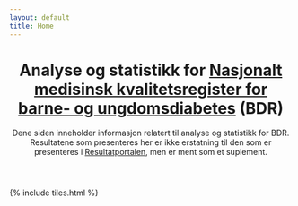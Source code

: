 ```yaml
---
layout: default
title: Home
---
```


<header> <h1>Analyse og statistikk for <a href="https://oslo-universitetssykehus.no/avdelinger/barne-og-ungdomsklinikken/avdeling-for-barnemedisin/barnediabetesregisteret-bdr#les-mer-om-barnediabetesregisteret-(bdr)" target="_blank">Nasjonalt medisinsk kvalitetsregister for barne- og ungdomsdiabetes</a> (BDR)</h1> 
<p>Dene siden inneholder informasjon relatert til analyse og statistikk for BDR. Resultatene som presenteres her er
ikke erstatning til den som er presenteres i <a href="https://www.kvalitetsregistre.no/registers/465/resultater" target="_blank">
Resultatportalen</a>, men er ment som et suplement.</p> </header>

{% include tiles.html %}

